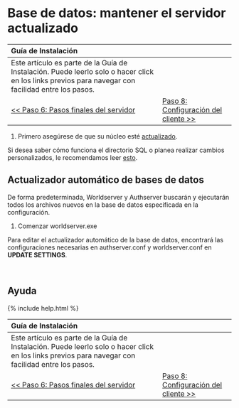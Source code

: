 # Base de datos: mantener el servidor actualizado

| Guía de Instalación                                                                                                                   |                                         |
| :----------------------------------------------------------------------------------------------------------------------------------- | :-------------------------------------- |
| Este artículo es parte de la Guía de Instalación. Puede leerlo solo o hacer click en los links previos para navegar con facilidad entre los pasos. |
| [<< Paso 6: Pasos finales del servidor](final-server-steps)                                                                                  | [Paso 8: Configuración del cliente >>](client-setup) |

1. Primero asegúrese de que su núcleo esté [actualizado](keeping-the-server-up-to-date).

Si desea saber cómo funciona el directorio SQL o planea realizar cambios personalizados, le recomendamos leer [esto](sql-directory).

## Actualizador automático de bases de datos

De forma predeterminada, Worldserver y Authserver buscarán y ejecutarán todos los archivos nuevos en la base de datos especificada en la configuración.

1. Comenzar worldserver.exe

Para editar el actualizador automático de la base de datos, encontrará las configuraciones necesarias en authserver.conf y worldserver.conf en **UPDATE SETTINGS**.

<br>

## Ayuda

{% include help.html %}

| Guía de Instalación                                                                                                                   |                                         |
| :----------------------------------------------------------------------------------------------------------------------------------- | :-------------------------------------- |
| Este artículo es parte de la Guía de Instalación. Puede leerlo solo o hacer click en los links previos para navegar con facilidad entre los pasos. |
| [<< Paso 6: Pasos finales del servidor](final-server-steps)                                                                                  | [Paso 8: Configuración del cliente >>](client-setup) |
